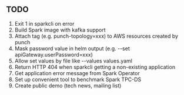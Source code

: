 ## TODO

1. Exit 1 in sparkcli on error
2. Build Spark image with kafka support
3. Attach tag (e.g. punch-topology=xxx) to AWS resources created by punch
4. Mask password value in helm output (e.g. --set apiGateway.userPassword=xxx)
5. Allow set values by file like --values values.yaml
6. Return HTTP 404 when sparkcli getting a non-existing application
7. Get application error message from Spark Operator
8. Set up convenient tool to benchmark Spark TPC-DS
9. Create public demo (tech news, mailing list)
